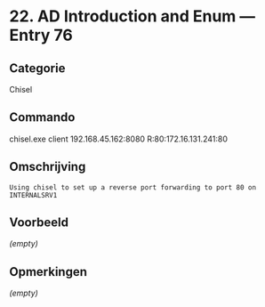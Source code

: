 # 22. AD Introduction and Enum — Entry 76

## Categorie

Chisel

## Commando

chisel.exe client 192.168.45.162:8080 R:80:172.16.131.241:80

## Omschrijving

```
Using chisel to set up a reverse port forwarding to port 80 on INTERNALSRV1
```

## Voorbeeld

_(empty)_

## Opmerkingen

_(empty)_

